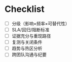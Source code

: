 # Checklist

- [ ] 分级（影响×频率×可替代性）
- [ ] SLA/回归/阻断标准
- [ ] 证据充分与重现路径
- [ ] 复测与关闭条件
- [ ] 趋势与热区分析
- [ ] 跨团队沟通与纪要
